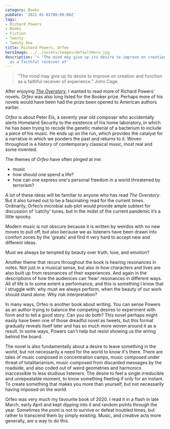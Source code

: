 ```yaml
---
category: Books
pubDate: '2021-01-01T00:00:00Z'
tags:
- Richard Powers
- Books
- Fiction
- Twenty
- Twenty One
title: Richard Powers, Orfeo
heroImage: ../../assets/images/defaultHero.jpg
description: '> "The mind may give up its desire to improve on creation and function
  as a faithful receiver of'
---
```

> "The mind may give up its desire to improve on creation and function as a faithful receiver of experience." John Cage

After enjoying [_The Overstory_](/the-overstory/), I wanted to read more of Richard Powers' novels. _Orfeo_  was also long listed for the Booker prize. Perhaps more of his novels would have been had the prize been opened to American authors earlier.

_Orfeo_ is about Peter Els, a seventy year old composer who accidentally alerts Homeland Security to the existence of his home laboratory, in which he has been trying to recode the genetic material of a bacterium to include a piece of his music. He ends up on the run, which provides the catalyst for a narrative in which we ponders the past and returns to it. Woven throughout is a history of contemporary classical music, most real and some invented.

The themes of _Orfeo_ have often pinged at me:
* music
* how should one spend a life? 
* how can one express one's personal freedom in a world threatened by terrorism?

A lot of these ideas will be familiar to anyone who has read _The Overstory_. But it also turned out to be a fascinating read for the current times. Ordinarily, Orfeo’s microbial sub-plot would provide ample subtext for discussion of ‘catchy’ tunes, but in the midst of the current pandemic it’s a little spooky.

Modern music is not obscure because it is written by weirdos with no new moves to pull off, but also because we as listeners have been drawn into comfort zones by the 'greats' and find it very hard to accept new and different ideas. 

Must we always be tempted by beauty over truth, love, and emotion?

Another theme that recurs throughout the book is hearing resonances in notes. Not just in a musical sense, but also in how characters and lives are also built up from resonances of their experiences. And again in the descriptions of how the audiences can ‘hear’ resonances in different ways. All of life is to some extent a performance, and this is something I know that I struggle with: why must we always perform, when the beauty of our work should stand alone. Why risk interpretation?

In many ways, Orfeo is another book about writing. You can sense Powers as an author trying to balance the competing desires to experiment with form and to tell a good story. Can you do both? This novel perhaps might easily have been one of those dreadful novel as tweets, but this format gradually reveals itself later and has so much more woven around it as a result. In some ways, Powers can't help but resist showing us the wiring behind the board.

The novel is also fundamentally about a desire to leave something in the world, but not necessarily a need for the world to know it's there. There are tales of music composed in concentration camps, music composed under threat of totalitarianism, music composed from discarded messages by the roadside, and also coded out of weird geometries and harmonics inaccessible to less studious listeners. The desire to feel a single irreducible and unrepeatable moment, to know something fleeting if only for an instant. To create something that makes you more than yourself, but not necessarily having imposed on the world.

Orfeo was very much my favourite book of 2020. I read it in a flash in late March, early April and kept dipping into it and random points through the year. Sometimes the point is not to survive or defeat troubled times, but rather to transcend them by simply existing. Music, and creative acts more generally, are a way to do this.